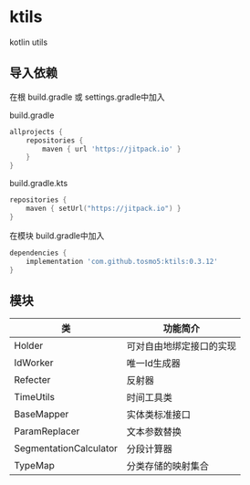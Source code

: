 # ktils

kotlin utils

## 导入依赖

在根 build.gradle 或 settings.gradle中加入

build.gradle

```groovy
allprojects {
    repositories {
        maven { url 'https://jitpack.io' }
    }
}
```

build.gradle.kts

```kotlin
repositories {
    maven { setUrl("https://jitpack.io") }
}
```

在模块 build.gradle中加入

```groovy
dependencies {
    implementation 'com.github.tosmo5:ktils:0.3.12'
}
```

## 模块

| 类                      | 功能简介        |
|------------------------|-------------|
| Holder                 | 可对自由地绑定接口的实现 |
| IdWorker               | 唯一Id生成器     |
| Refecter               | 反射器         |
| TimeUtils              | 时间工具类       |
| BaseMapper             | 实体类标准接口     |
| ParamReplacer          | 文本参数替换      |
| SegmentationCalculator | 分段计算器       |
| TypeMap            | 分类存储的映射集合 |
